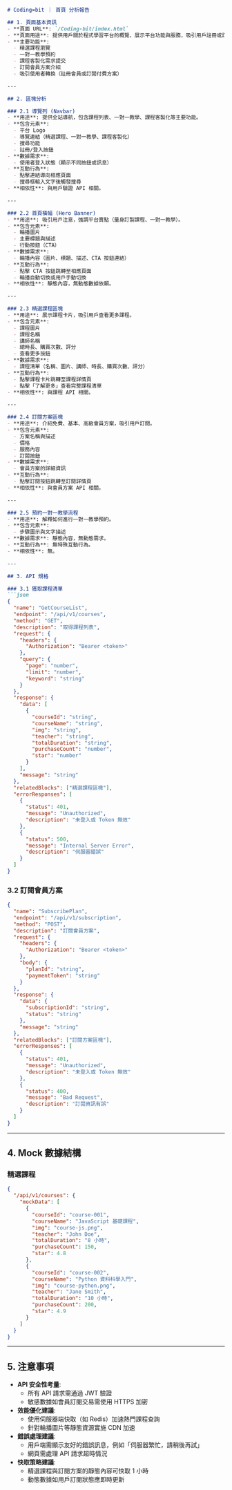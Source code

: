 ```markdown
# Coding∞bit ｜ 首頁 分析報告

## 1. 頁面基本資訊
- **頁面 URL**: `/Coding-bit/index.html`
- **頁面用途**: 提供用戶關於程式學習平台的概覽，展示平台功能與服務，吸引用戶註冊或訂閱會員。
- **主要功能**:
  - 精選課程瀏覽
  - 一對一教學預約
  - 課程客製化需求提交
  - 訂閱會員方案介紹
  - 吸引使用者轉換（註冊會員或訂閱付費方案）

---

## 2. 區塊分析

### 2.1 導覽列 (Navbar)
- **用途**: 提供全站導航，包含課程列表、一對一教學、課程客製化等主要功能。
- **包含元素**:
  - 平台 Logo
  - 導覽連結（精選課程、一對一教學、課程客製化）
  - 搜尋功能
  - 註冊/登入按鈕
- **數據需求**:
  - 使用者登入狀態（顯示不同按鈕或訊息）
- **互動行為**:
  - 點擊連結導向相應頁面
  - 搜尋框輸入文字後觸發搜尋
- **相依性**: 與用戶驗證 API 相關。

---

### 2.2 首頁橫幅 (Hero Banner)
- **用途**: 吸引用戶注意，強調平台賣點（量身訂製課程、一對一教學）。
- **包含元素**:
  - 輪播圖片
  - 主要標題與描述
  - 行動按鈕（CTA）
- **數據需求**:
  - 輪播內容（圖片、標題、描述、CTA 按鈕連結）
- **互動行為**: 
  - 點擊 CTA 按鈕跳轉至相應頁面
  - 輪播自動切換或用戶手動切換
- **相依性**: 靜態內容，無動態數據依賴。

---

### 2.3 精選課程區塊
- **用途**: 展示課程卡片，吸引用戶查看更多課程。
- **包含元素**:
  - 課程圖片
  - 課程名稱
  - 講師名稱
  - 總時長、購買次數、評分
  - 查看更多按鈕
- **數據需求**:
  - 課程清單（名稱、圖片、講師、時長、購買次數、評分）
- **互動行為**:
  - 點擊課程卡片跳轉至課程詳情頁
  - 點擊「了解更多」查看完整課程清單
- **相依性**: 與課程 API 相關。

---

### 2.4 訂閱方案區塊
- **用途**: 介紹免費、基本、高級會員方案，吸引用戶訂閱。
- **包含元素**:
  - 方案名稱與描述
  - 價格
  - 服務內容
  - 訂閱按鈕
- **數據需求**:
  - 會員方案的詳細資訊
- **互動行為**:
  - 點擊訂閱按鈕跳轉至訂閱詳情頁
- **相依性**: 與會員方案 API 相關。

---

### 2.5 預約一對一教學流程
- **用途**: 解釋如何進行一對一教學預約。
- **包含元素**:
  - 步驟圖示與文字描述
- **數據需求**: 靜態內容，無動態需求。
- **互動行為**: 無特殊互動行為。
- **相依性**: 無。

---

## 3. API 規格

### 3.1 獲取課程清單
```json
{
  "name": "GetCourseList",
  "endpoint": "/api/v1/courses",
  "method": "GET",
  "description": "取得課程列表",
  "request": {
    "headers": {
      "Authorization": "Bearer <token>"
    },
    "query": {
      "page": "number",
      "limit": "number",
      "keyword": "string"
    }
  },
  "response": {
    "data": [
      {
        "courseId": "string",
        "courseName": "string",
        "img": "string",
        "teacher": "string",
        "totalDuration": "string",
        "purchaseCount": "number",
        "star": "number"
      }
    ],
    "message": "string"
  },
  "relatedBlocks": ["精選課程區塊"],
  "errorResponses": [
    {
      "status": 401,
      "message": "Unauthorized",
      "description": "未登入或 Token 無效"
    },
    {
      "status": 500,
      "message": "Internal Server Error",
      "description": "伺服器錯誤"
    }
  ]
}
```

### 3.2 訂閱會員方案
```json
{
  "name": "SubscribePlan",
  "endpoint": "/api/v1/subscription",
  "method": "POST",
  "description": "訂閱會員方案",
  "request": {
    "headers": {
      "Authorization": "Bearer <token>"
    },
    "body": {
      "planId": "string",
      "paymentToken": "string"
    }
  },
  "response": {
    "data": {
      "subscriptionId": "string",
      "status": "string"
    },
    "message": "string"
  },
  "relatedBlocks": ["訂閱方案區塊"],
  "errorResponses": [
    {
      "status": 401,
      "message": "Unauthorized",
      "description": "未登入或 Token 無效"
    },
    {
      "status": 400,
      "message": "Bad Request",
      "description": "訂閱資訊有誤"
    }
  ]
}
```

---

## 4. Mock 數據結構
### 精選課程
```json
{
  "/api/v1/courses": {
    "mockData": [
      {
        "courseId": "course-001",
        "courseName": "JavaScript 基礎課程",
        "img": "course-js.png",
        "teacher": "John Doe",
        "totalDuration": "8 小時",
        "purchaseCount": 150,
        "star": 4.8
      },
      {
        "courseId": "course-002",
        "courseName": "Python 資料科學入門",
        "img": "course-python.png",
        "teacher": "Jane Smith",
        "totalDuration": "10 小時",
        "purchaseCount": 200,
        "star": 4.9
      }
    ]
  }
}
```

---

## 5. 注意事項
- **API 安全性考量**:
  - 所有 API 請求需通過 JWT 驗證
  - 敏感數據如會員訂閱交易需使用 HTTPS 加密
- **效能優化建議**:
  - 使用伺服器端快取（如 Redis）加速熱門課程查詢
  - 針對輪播圖片等靜態資源實施 CDN 加速
- **錯誤處理建議**:
  - 用戶端需顯示友好的錯誤訊息，例如「伺服器繁忙，請稍後再試」
  - 網頁需處理 API 請求超時情況
- **快取策略建議**:
  - 精選課程與訂閱方案的靜態內容可快取 1 小時
  - 動態數據如用戶訂閱狀態應即時更新
```